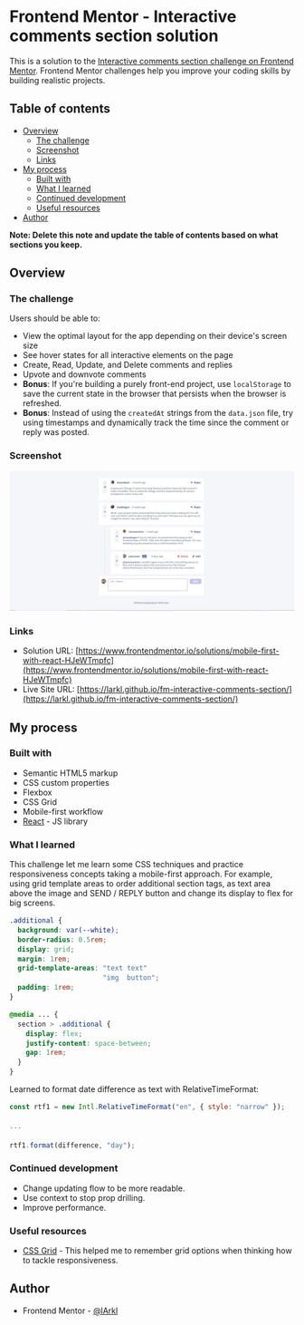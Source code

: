# Frontend Mentor - Interactive comments section solution

This is a solution to the [Interactive comments section challenge on Frontend Mentor](https://www.frontendmentor.io/challenges/interactive-comments-section-iG1RugEG9). Frontend Mentor challenges help you improve your coding skills by building realistic projects. 

## Table of contents

- [Overview](#overview)
  - [The challenge](#the-challenge)
  - [Screenshot](#screenshot)
  - [Links](#links)
- [My process](#my-process)
  - [Built with](#built-with)
  - [What I learned](#what-i-learned)
  - [Continued development](#continued-development)
  - [Useful resources](#useful-resources)
- [Author](#author)

**Note: Delete this note and update the table of contents based on what sections you keep.**

## Overview

### The challenge

Users should be able to:

- View the optimal layout for the app depending on their device's screen size
- See hover states for all interactive elements on the page
- Create, Read, Update, and Delete comments and replies
- Upvote and downvote comments
- **Bonus**: If you're building a purely front-end project, use `localStorage` to save the current state in the browser that persists when the browser is refreshed.
- **Bonus**: Instead of using the `createdAt` strings from the `data.json` file, try using timestamps and dynamically track the time since the comment or reply was posted.

### Screenshot

![](./screenshot.JPG)

### Links

- Solution URL: [https://www.frontendmentor.io/solutions/mobile-first-with-react-HJeWTmpfc](https://www.frontendmentor.io/solutions/mobile-first-with-react-HJeWTmpfc)
- Live Site URL: [https://larkl.github.io/fm-interactive-comments-section/](https://larkl.github.io/fm-interactive-comments-section/)

## My process

### Built with

- Semantic HTML5 markup
- CSS custom properties
- Flexbox
- CSS Grid
- Mobile-first workflow
- [React](https://reactjs.org/) - JS library

### What I learned

This challenge let me learn some CSS techniques and practice responsiveness concepts taking a mobile-first approach. For example, using grid template areas to order additional section tags, as text area above the image and SEND / REPLY button and change its display to flex for big screens.

```css
.additional {
  background: var(--white);
  border-radius: 0.5rem;
  display: grid;
  margin: 1rem;
  grid-template-areas: "text text"
                       "img  button";
  padding: 1rem;
}
```

```css
@media ... {
  section > .additional {
    display: flex;
    justify-content: space-between;
    gap: 1rem;
  }
}
```

Learned to format date difference as text with RelativeTimeFormat:

```js
const rtf1 = new Intl.RelativeTimeFormat("en", { style: "narrow" });

...

rtf1.format(difference, "day");
```


### Continued development

* Change updating flow to be more readable.
* Use context to stop prop drilling.
* Improve performance.

### Useful resources

- [CSS Grid](https://css-tricks.com/snippets/css/complete-guide-grid/) - This helped me to remember grid options when thinking how to tackle responsiveness.

## Author

- Frontend Mentor - [@lArkl](https://www.frontendmentor.io/profile/lArkl)
